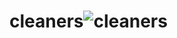 # cleaners![cleaners](https://github.com/gggyyyamar/cleaners/assets/145257824/9cb656bd-d731-4a7b-99be-12b79c1c9062)
